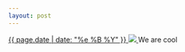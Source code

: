 ```yaml
---
layout: post
---
```


<p>
  <a href="/440">
    <time>{{ page.date | date: "%e %B %Y" }}</time>
    <img src="{{ site.assets_url }}/440.jpg">
  </a>
  We are cool
</p>
